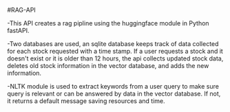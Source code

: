 #RAG-API

-This API creates a rag pipline using the huggingface module in Python fastAPI.

-Two databases are used, an sqlite database keeps track of data collected for each stock requested with a time stamp. If a user requests a stock and it doesn't exist or it is older than 12 hours, the api collects updated stock data, deletes old stock information in the vector database, and adds the new information.

-NLTK module is used to extract keywords from a user query to make sure query is relevant or can be answered by data in the vector database. If not, it returns a default message saving resources and time. 
